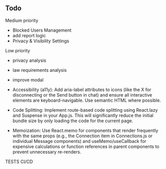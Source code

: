 ## Todo

Medium priority

* Blocked Users Management
* add report logic
* Privacy & Visibility Settings

Low priority

* privacy analysis
* law requirements analysis

* improve modal
* Accessibility (a11y): Add aria-label attributes to icons (like the X for disconnecting or the Send button in chat) and ensure all interactive elements are keyboard-navigable. Use semantic HTML where possible.
* Code Splitting: Implement route-based code splitting using React.lazy and Suspense in your App.js. This will   significantly reduce the initial bundle size by only loading the code for the current page.
* Memoization: Use React.memo for components that render frequently with the same props (e.g., the Connection item in   Connections.js or individual Message components) and useMemo/useCallback for expensive calculations or function   references in parent components to prevent unnecessary re-renders.



TESTS
CI/CD
